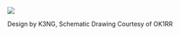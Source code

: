![](https://cloud.githubusercontent.com/assets/3332720/18878528/f7a4e9fa-849e-11e6-926e-4c73f25e7bd9.png)

Design by K3NG, Schematic Drawing Courtesy of OK1RR